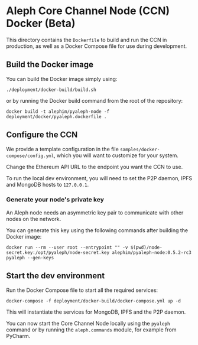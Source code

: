 # Aleph Core Channel Node (CCN) Docker (Beta)

This directory contains the `Dockerfile` to build and run the CCN in production,
as well as a Docker Compose file for use during development.

## Build the Docker image

You can build the Docker image simply using:
```shell script
./deployment/docker-build/build.sh
```

or by running the Docker build command from the root of the repository:
```shell script
docker build -t alephim/pyaleph-node -f deployment/docker/pyaleph.dockerfile .
```

## Configure the CCN

We provide a template configuration in the file `samples/docker-compose/config.yml`,
which you will want to customize for your system.

Change the Ethereum API URL to the endpoint you want the CCN to use.

To run the local dev environment, you will need to set the P2P daemon, IPFS and MongoDB hosts to `127.0.0.1`.

### Generate your node's private key

An Aleph node needs an asymmetric key pair to communicate with other nodes on the network.

You can generate this key using the following commands after building the Docker image:
```shell script
docker run --rm --user root --entrypoint "" -v $(pwd)/node-secret.key:/opt/pyaleph/node-secret.key alephim/pyaleph-node:0.5.2-rc3 pyaleph --gen-keys
```

## Start the dev environment

Run the Docker Compose file to start all the required services:

```
docker-compose -f deployment/docker-build/docker-compose.yml up -d
```

This will instantiate the services for MongoDB, IPFS and the P2P daemon.

You can now start the Core Channel Node locally using the `pyaleph` command or by running the `aleph.commands` module,
for example from PyCharm.
